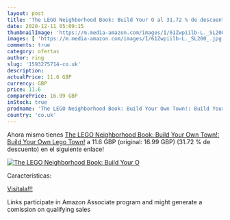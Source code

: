 ```yaml
---
layout: post
title: 'The LEGO Neighborhood Book: Build Your O al 31.72 % de descuento'
date: 2020-12-11 05:09:15
thumbnailImage: 'https://m.media-amazon.com/images/I/61Zwpiilb-L._SL200_.jpg'
images: [ 'https://m.media-amazon.com/images/I/61Zwpiilb-L._SL200_.jpg' ]
comments: true
category: ofertas
author: ring
slug: '1593275714-co.uk'
description:
actualPrice: 11.6 GBP
currency: GBP
price: 11.6
comparePrice: 16.99 GBP
inStock: true
prodname: 'The LEGO Neighborhood Book: Build Your Own Town!: Build Your Own Lego Town!'
country: 'co.uk'
---
```


Ahora mismo tienes [The LEGO Neighborhood Book: Build Your Own Town!: Build Your Own Lego Town!](https://www.amazon.co.uk/dp/1593275714/?tag=tolees0a-21) a 11.6 GBP (original: 16.99 GBP) (31.72 %  de descuento) en el siguiente enlace!

[![The LEGO Neighborhood Book: Build Your O](https://m.media-amazon.com/images/I/61Zwpiilb-L._SL200_.jpg)](https://www.amazon.co.uk/dp/1593275714/?tag=tolees0a-21)

Características:


[Visítala!!!](https://www.amazon.co.uk/dp/1593275714/?tag=tolees0a-21)

Links participate in Amazon Associate program and might generate a comission on qualifying sales
